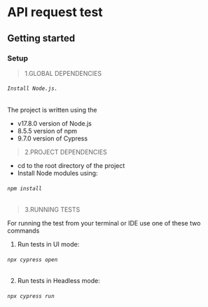 # API request test


## Getting started
### Setup
> 1.GLOBAL DEPENDENCIES

###### `Install Node.js.`

The project is written using the
* v17.8.0 version of Node.js 
* 8.5.5 version of npm
* 9.7.0 version of Cypress

> 2.PROJECT DEPENDENCIES

* cd to the root directory of the project
* Install Node modules using:
###### `npm install`


> 3.RUNNING TESTS

For running the test from your terminal or IDE use one of these two commands
1) Run tests in UI mode:
###### `npx cypress open`

2) Run tests in Headless mode:
###### `npx cypress run`